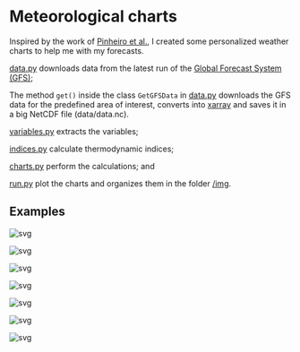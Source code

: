 # Meteorological charts
Inspired by the work of [Pinheiro et al.](https://www.scielo.br/pdf/rbmet/v29n2/a06v29n2.pdf), I created some personalized weather charts to help me with my forecasts.

[data.py](https://github.com/marciohssilveira/met_charts/blob/master/src/data.py) downloads data from the latest run of the [Global Forecast System (GFS)](https://thredds.ucar.edu/thredds/ncss/grib/NCEP/GFS/Global_0p5deg/Best/dataset.html);

The method ```get()``` inside the class ```GetGFSData``` in [data.py](https://github.com/marciohssilveira/met_charts/blob/master/src/data.py) downloads the GFS data for the predefined area of interest, converts into [xarray](http://xarray.pydata.org/en/stable/) and saves it in a big NetCDF file (data/data.nc).

[variables.py](https://github.com/marciohssilveira/met_charts/blob/master/src/variables.py) extracts the variables;

[indices.py](https://github.com/marciohssilveira/met_charts/blob/master/src/indices.py) calculate thermodynamic indices;

[charts.py](https://github.com/marciohssilveira/met_charts/blob/master/src/charts.py) perform the calculations; and

[run.py](https://github.com/marciohssilveira/met_charts/blob/master/src/plot_charts.py) plot the charts and organizes them in the folder [/img](https://github.com/marciohssilveira/met_charts/tree/master/img).

## Examples
    
![svg](https://github.com/marciohssilveira/met_charts/blob/master/img/umidade_00.jpg)
    
![svg](https://github.com/marciohssilveira/met_charts/blob/master/img/pancadas_00.jpg)
    
![svg](https://github.com/marciohssilveira/met_charts/blob/master/img/chuva_00.jpg)
       
![svg](https://github.com/marciohssilveira/met_charts/blob/master/img/trovoadas_00.jpg)
    
![svg](https://github.com/marciohssilveira/met_charts/blob/master/img/tempestades_00.jpg)
        
![svg](https://github.com/marciohssilveira/met_charts/blob/master/img/granizo_00.jpg)
      
![svg](https://github.com/marciohssilveira/met_charts/blob/master/img/instabilidade_00.jpg)